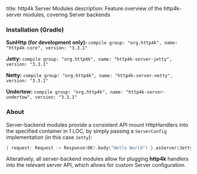 title: http4k Server Modules
description: Feature overview of the http4k-server modules, covering Server backends

### Installation (Gradle)
**SunHttp (for development only):** ```compile group: "org.http4k", name: "http4k-core", version: "3.3.1"```

**Jetty:** ```compile group: "org.http4k", name: "http4k-server-jetty", version: "3.3.1"```

**Netty:** ```compile group: "org.http4k", name: "http4k-server-netty", version: "3.3.1"```

**Undertow:** ```compile group: "org.http4k", name: "http4k-server-undertow", version: "3.3.1"```

### About
Server-backend modules provide a consistent API mount HttpHandlers into the specified container in 1 LOC, by simply passing a `ServerConfig` implementation (in this case `Jetty`):

```kotlin
{ request: Request -> Response(OK).body("Hello World") }.asServer(Jetty(8000)).start().block()
```
Alteratively, all server-backend modules allow for plugging **http4k** handlers into the relevant server API, which allows for custom Server configuration.
